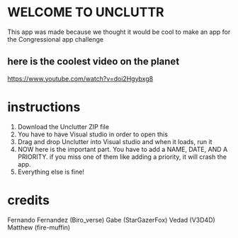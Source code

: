 # WELCOME TO UNCLUTTR
This app was made because we thought it would be cool to make an app for the Congressional app challenge 

## here is the coolest video on the planet 

https://www.youtube.com/watch?v=doi2Hgybxg8

# instructions

1. Download the Unclutter ZIP file
2. You have to have Visual studio in order to open this
3. Drag and drop Unclutter into Visual studio and when it loads, run it
4. NOW here is the important part. You have to add a NAME, DATE, AND A PRIORITY. if you miss one of them like adding a priority, it will crash the app.
5. Everything else is fine!

# credits

Fernando Fernandez (Biro_verse)
Gabe (StarGazerFox)
Vedad (V3D4D)
Matthew (fire-muffin)

